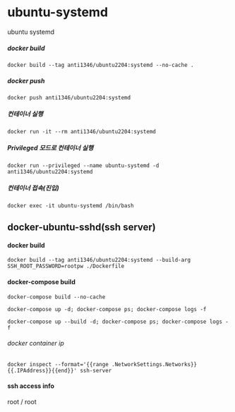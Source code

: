 # ubuntu-systemd
ubuntu systemd

##### docker build
```
docker build --tag anti1346/ubuntu2204:systemd --no-cache .
```
##### docker push
```
docker push anti1346/ubuntu2204:systemd
```
##### 컨테이너 실행
```
docker run -it --rm anti1346/ubuntu2204:systemd
```
##### Privileged 모드로 컨테이너 실행
```
docker run --privileged --name ubuntu-systemd -d anti1346/ubuntu2204:systemd
```
##### 컨테이너 접속(진입)
```
docker exec -it ubuntu-systemd /bin/bash
```

## docker-ubuntu-sshd(ssh server)
#### docker build
```
docker build --tag anti1346/ubuntu2204:systemd --build-arg SSH_ROOT_PASSWORD=rootpw ./Dockerfile
```

#### docker-compose build
```
docker-compose build --no-cache
```
```
docker-compose up -d; docker-compose ps; docker-compose logs -f
```
```
docker-compose up --build -d; docker-compose ps; docker-compose logs -f
```

###### docker container ip
```
docker inspect --format='{{range .NetworkSettings.Networks}}{{.IPAddress}}{{end}}' ssh-server
```
#### ssh access info
root / root
